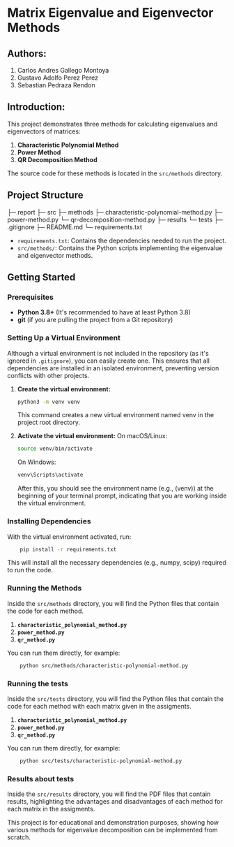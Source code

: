 # Matrix Eigenvalue and Eigenvector Methods

## Authors:

1. Carlos Andres Gallego Montoya
2. Gustavo Adolfo Perez Perez
3. Sebastian Pedraza Rendon

## Introduction:

This project demonstrates three methods for calculating eigenvalues and eigenvectors of matrices:

1. **Characteristic Polynomial Method**  
2. **Power Method**  
3. **QR Decomposition Method**

The source code for these methods is located in the `src/methods` directory.

## Project Structure

├─ report
├─ src 
    ├─ methods 
        ├─ characteristic-polynomial-method.py 
        ├─ power-method.py 
        └─ qr-decomposition-method.py
    ├─ results
    └─ tests
├─ .gitignore 
├─ README.md
└─ requirements.txt  

- `requirements.txt`: Contains the dependencies needed to run the project.
- `src/methods/`: Contains the Python scripts implementing the eigenvalue and eigenvector methods.

## Getting Started

### Prerequisites

- **Python 3.8+** (It's recommended to have at least Python 3.8)
- **git** (if you are pulling the project from a Git repository)

### Setting Up a Virtual Environment

Although a virtual environment is not included in the repository (as it's ignored in `.gitignore`), you can easily create one. This ensures that all dependencies are installed in an isolated environment, preventing version conflicts with other projects.

1. **Create the virtual environment:**
   
   ```bash
   python3 -m venv venv
   ```
   This command creates a new virtual environment named venv in the project root directory.

2. **Activate the virtual environment:**
    On macOS/Linux:
    ```bash
    source venv/bin/activate
    ```
    On Windows:
    ```bash
    venv\Scripts\activate
    ```
    After this, you should see the environment name (e.g., (venv)) at the beginning of your terminal prompt, indicating that you are working inside the virtual environment.

### Installing Dependencies

With the virtual environment activated, run:
```bash
    pip install -r requirements.txt
```
This will install all the necessary dependencies (e.g., numpy, scipy) required to run the code.

### Running the Methods

Inside the `src/methods` directory, you will find the Python files that contain the code for each method.

1. **`characteristic_polynomial_method.py`**
2. **`power_method.py`**
3. **`qr_method.py`**

You can run them directly, for example:
```bash
    python src/methods/characteristic-polynomial-method.py
```

### Running the tests

Inside the `src/tests` directory, you will find the Python files that contain the code for each method with each matrix given in the assigments.

1. **`characteristic_polynomial_method.py`**
2. **`power_method.py`**
3. **`qr_method.py`**

You can run them directly, for example:
```bash
    python src/tests/characteristic-polynomial-method.py
```

### Results about tests
Inside the `src/results` directory, you will find the PDF files that contain results, highlighting the advantages and disadvantages of each method for each matrix in the assigments.

This project is for educational and demonstration purposes, showing how various methods for eigenvalue decomposition can be implemented from scratch.